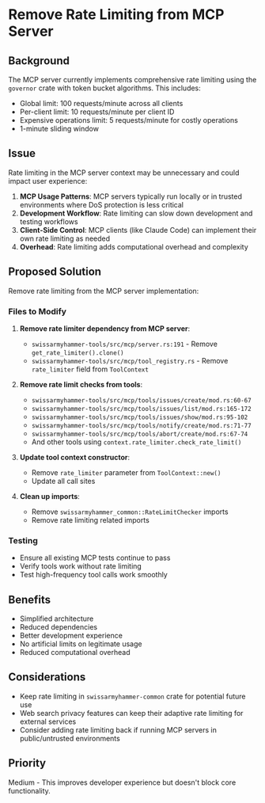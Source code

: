 # Remove Rate Limiting from MCP Server

## Background

The MCP server currently implements comprehensive rate limiting using the `governor` crate with token bucket algorithms. This includes:

- Global limit: 100 requests/minute across all clients
- Per-client limit: 10 requests/minute per client ID
- Expensive operations limit: 5 requests/minute for costly operations
- 1-minute sliding window

## Issue

Rate limiting in the MCP server context may be unnecessary and could impact user experience:

1. **MCP Usage Patterns**: MCP servers typically run locally or in trusted environments where DoS protection is less critical
2. **Development Workflow**: Rate limiting can slow down development and testing workflows
3. **Client-Side Control**: MCP clients (like Claude Code) can implement their own rate limiting as needed
4. **Overhead**: Rate limiting adds computational overhead and complexity

## Proposed Solution

Remove rate limiting from the MCP server implementation:

### Files to Modify

1. **Remove rate limiter dependency from MCP server**:
   - `swissarmyhammer-tools/src/mcp/server.rs:191` - Remove `get_rate_limiter().clone()`
   - `swissarmyhammer-tools/src/mcp/tool_registry.rs` - Remove `rate_limiter` field from `ToolContext`

2. **Remove rate limit checks from tools**:
   - `swissarmyhammer-tools/src/mcp/tools/issues/create/mod.rs:60-67`
   - `swissarmyhammer-tools/src/mcp/tools/issues/list/mod.rs:165-172`
   - `swissarmyhammer-tools/src/mcp/tools/issues/show/mod.rs:95-102`
   - `swissarmyhammer-tools/src/mcp/tools/notify/create/mod.rs:71-77`
   - `swissarmyhammer-tools/src/mcp/tools/abort/create/mod.rs:67-74`
   - And other tools using `context.rate_limiter.check_rate_limit()`

3. **Update tool context constructor**:
   - Remove `rate_limiter` parameter from `ToolContext::new()`
   - Update all call sites

4. **Clean up imports**:
   - Remove `swissarmyhammer_common::RateLimitChecker` imports
   - Remove rate limiting related imports

### Testing

- Ensure all existing MCP tests continue to pass
- Verify tools work without rate limiting
- Test high-frequency tool calls work smoothly

## Benefits

- Simplified architecture
- Reduced dependencies
- Better development experience
- No artificial limits on legitimate usage
- Reduced computational overhead

## Considerations

- Keep rate limiting in `swissarmyhammer-common` crate for potential future use
- Web search privacy features can keep their adaptive rate limiting for external services
- Consider adding rate limiting back if running MCP servers in public/untrusted environments

## Priority

Medium - This improves developer experience but doesn't block core functionality.